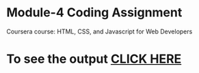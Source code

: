 # Module-4 Coding Assignment

Coursera course: HTML, CSS, and Javascript for Web Developers

# To see the output [CLICK HERE](https://allouf.github.io/coursera-test/mod4_solution/index.html)
